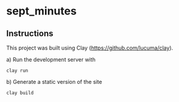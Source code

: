 #  sept_minutes

## Instructions

This project was built using Clay (https://github.com/lucuma/clay).

a) Run the development server with

```
clay run
```

b) Generate a static version of the site

```
clay build
```
